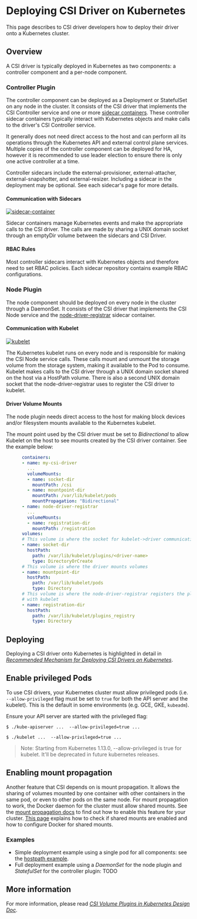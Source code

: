 # Deploying CSI Driver on Kubernetes

This page describes to CSI driver developers how to deploy their driver onto a Kubernetes cluster.

## Overview

A CSI driver is typically deployed in Kubernetes as two components:
a controller component and a per-node component.

### Controller Plugin

The controller component can be deployed as a Deployment or StatefulSet on
any node in the cluster. It consists of the CSI driver that implements the
CSI Controller service and one or more
[sidecar containers](sidecar-containers.md). These controller
sidecar containers typically interact with Kubernetes objects and make calls
to the driver's CSI Controller service.

It generally does not need direct access to the host and can perform all its
operations through the Kubernetes API and external control plane services.
Multiple copies of the controller component can be deployed for HA, however
it is recommended to use leader election to ensure there is only one active
controller at a time.

Controller sidecars include the external-provisioner, external-attacher,
external-snapshotter, and external-resizer. Including a sidecar in the
deployment may be optional.  See each sidecar's page for more details.

#### Communication with Sidecars
[![sidecar-container](images/sidecar-container.png)](https://docs.google.com/a/greatdanedata.com/drawings/d/1JExJ_98dt0NAsJ7iI0_9loeTn2rbLeEcpOMEvKrF-9w/edit?usp=sharing)

Sidecar containers manage Kubernetes events and make the appropriate
calls to the CSI driver. The calls are made by sharing a UNIX domain socket
through an emptyDir volume between the sidecars and CSI Driver.

#### RBAC Rules

Most controller sidecars interact with Kubernetes objects and therefore need
to set RBAC policies. Each sidecar repository contains example RBAC
configurations.

### Node Plugin

The node component should be deployed on every node in the cluster through a
DaemonSet. It consists of the CSI driver that implements the CSI Node service and the
[node-driver-registrar](node-driver-registrar) sidecar container.

#### Communication with Kubelet

[![kubelet](images/kubelet.png)](https://docs.google.com/a/greatdanedata.com/drawings/d/1NXaVNDh3mSDhog7Q3Y9eELyEF24F8Z-Kk0ujR3pyOes/edit?usp=sharing)

The Kubernetes kubelet runs on every node and is responsible for making the CSI
Node service calls. These calls mount and unmount the storage volume from the
storage system, making it available to the Pod to consume. Kubelet makes calls
to the CSI driver through a UNIX domain socket shared on the host via a HostPath
volume. There is also a second UNIX domain socket that the node-driver-registrar
uses to register the CSI driver to kubelet.

#### Driver Volume Mounts
The node plugin needs direct access to the host for making block devices and/or
filesystem mounts available to the Kubernetes kubelet.

The mount point used by the CSI driver must be set to _Bidirectional_ to allow Kubelet
on the host to see mounts created by the CSI driver container. See the example below:

```yaml
      containers:
      - name: my-csi-driver
        ...
        volumeMounts:
        - name: socket-dir
          mountPath: /csi
        - name: mountpoint-dir
          mountPath: /var/lib/kubelet/pods
          mountPropagation: "Bidirectional"
      - name: node-driver-registrar
        ...
        volumeMounts:
        - name: registration-dir
          mountPath: /registration
      volumes:
      # This volume is where the socket for kubelet->driver communication is done
      - name: socket-dir
        hostPath:
          path: /var/lib/kubelet/plugins/<driver-name>
          type: DirectoryOrCreate
      # This volume is where the driver mounts volumes
      - name: mountpoint-dir
        hostPath:
          path: /var/lib/kubelet/pods
          type: Directory
      # This volume is where the node-driver-registrar registers the plugin
      # with kubelet
      - name: registration-dir
        hostPath:
          path: /var/lib/kubelet/plugins_registry
          type: Directory
```


## Deploying
Deploying a CSI driver onto Kubernetes is highlighted in detail in [_Recommended Mechanism for Deploying CSI Drivers on Kubernetes_](https://github.com/kubernetes/design-proposals-archive/blob/main/storage/container-storage-interface.md). 

## Enable privileged Pods

To use CSI drivers, your Kubernetes cluster must allow privileged pods (i.e. `--allow-privileged` flag must be set to `true` for both the API server and the kubelet). This is the default in some environments (e.g. GCE, GKE, `kubeadm`).

Ensure your API server are started with the privileged flag:

```shell
$ ./kube-apiserver ...  --allow-privileged=true ...
```

```shell
$ ./kubelet ...  --allow-privileged=true ...
```

> Note: Starting from Kubernetes 1.13.0, --allow-privileged is true for kubelet. It'll be deprecated in future kubernetes releases.

## Enabling mount propagation
Another feature that CSI depends on is mount propagation.  It allows the sharing of volumes mounted by one container with other containers in the same pod, or even to other pods on the same node.  For mount propagation to work, the Docker daemon for the cluster must allow shared mounts. See the [mount propagation docs][mount-propagation-docs] to find out how to enable this feature for your cluster.  [This page][docker-shared-mount] explains how to check if shared mounts are enabled and how to configure Docker for shared mounts.

[mount-propagation-docs]: https://kubernetes.io/docs/concepts/storage/volumes/#mount-propagation
[docker-shared-mount]: https://kubernetes.io/docs/concepts/storage/volumes/#configuration

### Examples

- Simple deployment example using a single pod for all components: see the [hostpath example](example.md).
- Full deployment example using a _DaemonSet_ for the node plugin and _StatefulSet_ for the controller plugin: TODO

## More information
For more information, please read [_CSI Volume Plugins in Kubernetes Design Doc_](https://github.com/kubernetes/community/blob/master/contributors/design-proposals/storage/container-storage-interface.md).
